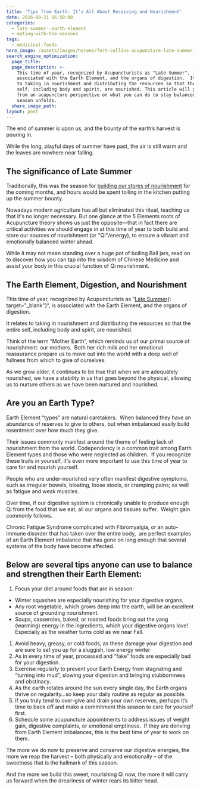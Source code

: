 ```yaml
---
title: 'Tips from Earth: It’s All About Receiving and Nourishment'
date: 2016-08-21 16:50:00
categories:
  - late-summer--earth-element
  - eating-with-the-seasons
tags:
  - medicinal-foods
hero_image: /assets/images/heroes/fort-collins-acupuncture-late-summer-earth-element.jpg
search_engine_optimization:
  page_title:
  page_description: >-
    This time of year, recognized by Acupuncturists as "Late Summer", is
    associated with the Earth Element, and the organs of digestion.  It relates
    to taking in nourishment and distributing the resources so that the entire
    self, including body and spirit, are nourished. This article will give tips
    from an acupuncture perspective on what you can do to stay balanced as the
    season unfolds.
  share_image_path:
layout: post
---
```


The end of summer is upon us, and the bounty of the earth’s harvest is pouring in.

While the long, playful days of summer have past, the air is still warm and the leaves are nowhere near falling.

## The significance of Late Summer

Traditionally, this was the season for [building our stores of nourishment](http://www.wisdomwaysacupuncture.com/2011/09/07/out-of-the-fire-and-deep-into-earth/) for the coming months, and hours would be spent toiling in the kitchen putting up the summer bounty.

Nowadays modern agriculture has all but eliminated this ritual, teaching us that it's no longer necessary. But one glance at the 5 Elements roots of Acupuncture theory shows us just the opposite—that in fact there are critical activities we should engage in at this time of year to both build and store our sources of nourishment (or "Qi"/energy), to ensure a vibrant and emotionally balanced winter ahead.

While it may not mean standing over a huge pot of boiling Ball jars, read on to discover how you can tap into the wisdom of Chinese Medicine and assist your body in this crucial function of Qi nourishment.

## The Earth Element, Digestion, and Nourishment

This time of year, recognized by Acupuncturists as “[Late Summer](/2017/09/09/late-summer-season-earth-element-of-acupuncture-video-receiving-and-nurturing-for-yourself-and-others/){: target="_blank"}“, is associated with the Earth Element, and the organs of digestion.&nbsp;

It relates to taking in nourishment and distributing the resources so that the entire self, including body and spirit, are nourished.

Think of the term “Mother Earth”, which reminds us of our primal source of nourishment: our mothers.&nbsp; Both her rich milk and her emotional reassurance prepare us to move out into the world with a deep well of fullness from which to give of ourselves.&nbsp;

As we grow older, it continues to be true that when we are adequately nourished, we have a stability in us that goes beyond the physical, allowing us to nurture others as we have been nurtured and nourished.

## Are you an Earth Type?

Earth Element “types” are natural caretakers.&nbsp; When balanced they have an abundance of reserves to give to others, but when imbalanced easily build resentment over how much they give.&nbsp;

Their issues commonly manifest around the theme of feeling lack of nourishment from the world. Codependency is a common trait among Earth Element types and those who were neglected as children.&nbsp; If you recognize these traits in yourself, it's even more important to use this time of year to care for and nourish yourself.

People who are under-nourished very often manifest digestive symptoms, such as irregular bowels, bloating, loose stools, or cramping pains; as well as fatigue and weak muscles.&nbsp;

Over time, if our digestive system is chronically unable to produce enough Qi from the food that we eat, all our organs and tissues suffer.&nbsp; Weight gain commonly follows.&nbsp;

Chronic Fatigue Syndrome complicated with Fibromyalgia, or an auto-immune disorder that has taken over the entire body,&nbsp; are perfect examples of an Earth Element imbalance that has gone on long enough that several systems of the body have become affected.

## Below are several tips anyone can use to balance and strengthen their Earth Element:

1. Focus your diet around foods that are in season:

* Winter squashes are especially nourishing for your digestive organs.
* Any root vegetable, which grows deep into the earth, will be an excellent source of grounding nourishment.
* Soups, casseroles, baked, or roasted foods bring out the yang (warming) energy in the ingredients, which your digestive organs love! Especially as the weather turns cold as we near Fall.

1. Avoid heavy, greasy, or cold foods, as these damage your digestion and are sure to set you up for a sluggish, low energy winter
2. As in every time of year, processed and “fake” foods are especially bad for your digestion.
3. Exercise regularly to prevent your Earth Energy from stagnating and “turning into mud”, slowing your digestion and bringing stubbornness and obstinacy.
4. As the earth rotates around the sun every single day, the Earth organs thrive on regularity…so keep your daily routine as regular as possible.
5. If you truly tend to over-give and drain your own reserves, perhaps it’s time to back off and make a commitment this season to care for yourself first.
6. Schedule some acupuncture appointments to address issues of weight gain, digestive complaints, or emotional emptiness.&nbsp; If they are deriving from Earth Element imbalances, this is the best time of year to work on them.

The more we do now to preserve and conserve our digestive energies, the more we reap the harvest – both physically and emotionally – of the sweetness that is the hallmark of this season.

And the more we build this sweet, nourishing Qi now, the more it will carry us forward when the dreariness of winter rears its bitter head.